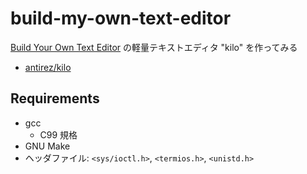 # build-my-own-text-editor

[Build Your Own Text Editor](https://viewsourcecode.org/snaptoken/kilo/) の軽量テキストエディタ "kilo" を作ってみる

- [antirez/kilo](https://github.com/antirez/kilo)

## Requirements

- gcc
    - C99 規格
- GNU Make
- ヘッダファイル: `<sys/ioctl.h>`, `<termios.h>`, `<unistd.h>`
